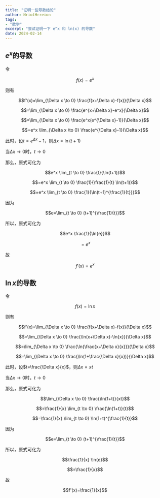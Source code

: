 ```yaml
---
title: "证明一些导数结论"
author: NriotHrreion
tags:
- "数学"
excerpt: "尝试证明一下 e^x 和 ln(x) 的导数"
date: 2024-02-14
---
```


## $e^x$的导数

令

$$f(x)=e^x$$

则有

$$f'(x)=\lim_{\Delta x \to 0} \frac{f(x+\Delta x)-f(x)}{\Delta x}$$

$$=\lim_{\Delta x \to 0} \frac{e^{x+\Delta x}-e^x}{\Delta x}$$

$$=\lim_{\Delta x \to 0} \frac{e^x(e^{\Delta x}-1)}{\Delta x}$$

$$=e^x \lim_{\Delta x \to 0} \frac{e^{\Delta x}-1}{\Delta x}$$

此时，设$t=e^{\Delta x}-1$，则$\Delta x=\ln(t+1)$

当$\Delta x \to 0$时，$t \to 0$

那么，原式可化为

$$e^x \lim_{t \to 0} \frac{t}{\ln(t+1)}$$

$$=e^x \lim_{t \to 0} \frac{1}{\frac{1}{t} \ln(t+1)}$$

$$=e^x \lim_{t \to 0} \frac{1}{\ln(t+1)^{\frac{1}{t}}}$$

因为

$$e=\lim_{t \to 0} (t+1)^{\frac{1}{t}}$$

所以，原式可化为

$$e^x \frac{1}{\ln{e}}$$

$$=e^x$$

故

$$f'(x)=e^x$$

## $\ln{x}$的导数

令

$$f(x)=\ln{x}$$

则有

$$f'(x)=\lim_{\Delta x \to 0} \frac{f(x+\Delta x)-f(x)}{\Delta x}$$

$$=\lim_{\Delta x \to 0} \frac{\ln(x+\Delta x)-\ln{x}}{\Delta x}$$

$$=\lim_{\Delta x \to 0} \frac{\ln{\frac{x+\Delta x}{x}}}{\Delta x}$$

$$=\lim_{\Delta x \to 0} \frac{\ln(1+\frac{\Delta x}{x})}{\Delta x}$$

此时，设$t=\frac{\Delta x}{x}$，则$\Delta x=xt$

当$\Delta x \to 0$时，$t \to 0$

那么，原式可化为

$$\lim_{\Delta x \to 0} \frac{\ln(1+t)}{xt}$$

$$=\frac{1}{x} \lim_{t \to 0} \frac{\ln(1+t)}{t}$$

$$=\frac{1}{x} \lim_{t \to 0} \ln(1+t)^{\frac{1}{t}}$$

因为

$$e=\lim_{t \to 0} (t+1)^{\frac{1}{t}}$$

所以，原式可化为

$$\frac{1}{x} \ln{e}$$

$$=\frac{1}{x}$$

故

$$f'(x)=\frac{1}{x}$$
